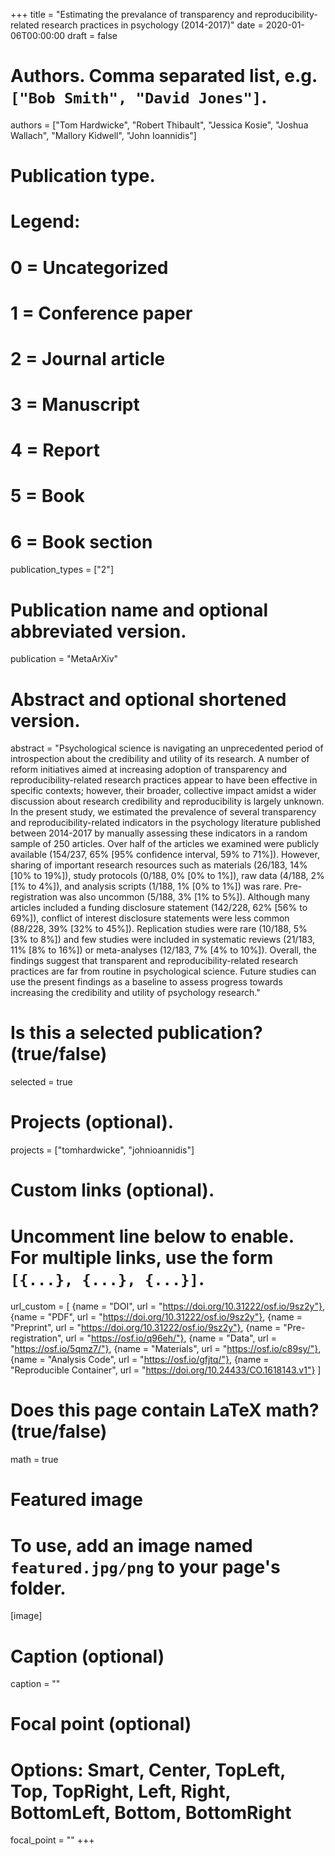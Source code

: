 +++
title = "Estimating the prevalance of transparency and reproducibility-related research practices in psychology (2014-2017)"
date = 2020-01-06T00:00:00
draft = false

# Authors. Comma separated list, e.g. `["Bob Smith", "David Jones"]`.
authors = ["Tom Hardwicke", "Robert Thibault", "Jessica Kosie", "Joshua Wallach", "Mallory Kidwell", "John Ioannidis"]

# Publication type.
# Legend:
# 0 = Uncategorized
# 1 = Conference paper
# 2 = Journal article
# 3 = Manuscript
# 4 = Report
# 5 = Book
# 6 = Book section
publication_types = ["2"]

# Publication name and optional abbreviated version.
publication = "MetaArXiv"

# Abstract and optional shortened version.
abstract = "Psychological science is navigating an unprecedented period of introspection about the credibility and utility of its research. A number of reform initiatives aimed at increasing adoption of transparency and reproducibility-related research practices appear to have been effective in specific contexts; however, their broader, collective impact amidst a wider discussion about research credibility and reproducibility is largely unknown. In the present study, we estimated the prevalence of several transparency and reproducibility-related indicators in the psychology literature published between 2014-2017 by manually assessing these indicators in a random sample of 250 articles. Over half of the articles we examined were publicly available (154/237, 65% [95% confidence interval, 59% to 71%]). However, sharing of important research resources such as materials (26/183, 14% [10% to 19%]), study protocols (0/188, 0% [0% to 1%]), raw data (4/188, 2% [1% to 4%]), and analysis scripts (1/188, 1% [0% to 1%]) was rare. Pre-registration was also uncommon (5/188, 3% [1% to 5%]). Although many articles included a funding disclosure statement (142/228, 62% [56% to 69%]), conflict of interest disclosure statements were less common (88/228, 39% [32% to 45%]). Replication studies were rare (10/188, 5% [3% to 8%]) and few studies were included in systematic reviews (21/183, 11% [8% to 16%]) or meta-analyses (12/183, 7% [4% to 10%]). Overall, the findings suggest that transparent and reproducibility-related research practices are far from routine in psychological science. Future studies can use the present findings as a baseline to assess progress towards increasing the credibility and utility of psychology research."

# Is this a selected publication? (true/false)
selected = true

# Projects (optional).
projects = ["tomhardwicke", "johnioannidis"]

# Custom links (optional).
#   Uncomment line below to enable. For multiple links, use the form `[{...}, {...}, {...}]`.
url_custom = [
{name = "DOI", url = "https://doi.org/10.31222/osf.io/9sz2y"},
{name = "PDF", url = "https://doi.org/10.31222/osf.io/9sz2y"},
{name = "Preprint", url = "https://doi.org/10.31222/osf.io/9sz2y"},
{name = "Pre-registration", url = "https://osf.io/q96eh/"},
{name = "Data", url = "https://osf.io/5qmz7/"},
{name = "Materials", url = "https://osf.io/c89sy/"},
{name = "Analysis Code", url = "https://osf.io/gfjtq/"},
{name = "Reproducible Container", url = "https://doi.org/10.24433/CO.1618143.v1"}
]

# Does this page contain LaTeX math? (true/false)
math = true

# Featured image
# To use, add an image named `featured.jpg/png` to your page's folder. 
[image]
  # Caption (optional)
  caption = ""

  # Focal point (optional)
  # Options: Smart, Center, TopLeft, Top, TopRight, Left, Right, BottomLeft, Bottom, BottomRight
  focal_point = ""
+++
